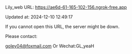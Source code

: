 Lily_web URL: https://ae6d-61-165-102-156.ngrok-free.app

Updated at: 2024-12-10 12:49:17

If you cannot open this URL, the server might be down.

Please contact: 

goley04@foxmail.com Or Wechat:GL_yeaH